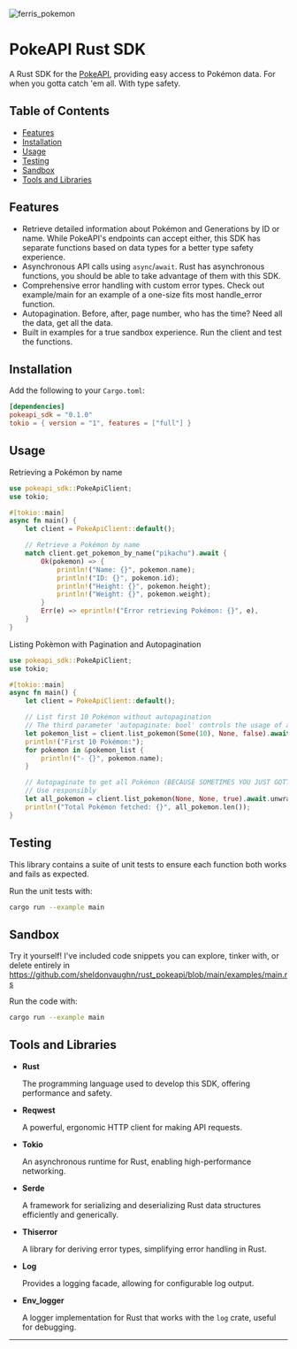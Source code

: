 ![ferris_pokemon](https://github.com/user-attachments/assets/9b99964a-2a99-4805-96df-c0b29c83f7df)
# PokeAPI Rust SDK

A Rust SDK for the [PokeAPI](https://pokeapi.co/), providing easy access to Pokémon data. For when you gotta catch 'em all. With type safety.

## Table of Contents

- [Features](#features)
- [Installation](#installation)
- [Usage](#usage)
- [Testing](#testing)
- [Sandbox](#sandbox)
- [Tools and Libraries](#tools-and-libraries)

## Features

- Retrieve detailed information about Pokémon and Generations by ID or name. While PokeAPI's endpoints can accept either, this SDK has separate functions based on data types for a better type safety experience.
- Asynchronous API calls using `async`/`await`. Rust has asynchronous functions, you should be able to take advantage of them with this SDK.
- Comprehensive error handling with custom error types. Check out example/main for an example of a one-size fits most handle_error function.
- Autopagination. Before, after, page number, who has the time? Need all the data, get all the data. 
- Built in examples for a true sandbox experience. Run the client and test the functions.

## Installation

Add the following to your `Cargo.toml`:

```toml
[dependencies]
pokeapi_sdk = "0.1.0"
tokio = { version = "1", features = ["full"] }
```

## Usage

Retrieving a Pokémon by name

```rust
use pokeapi_sdk::PokeApiClient;
use tokio;

#[tokio::main]
async fn main() {
    let client = PokeApiClient::default();

    // Retrieve a Pokémon by name
    match client.get_pokemon_by_name("pikachu").await {
        Ok(pokemon) => {
            println!("Name: {}", pokemon.name);
            println!("ID: {}", pokemon.id);
            println!("Height: {}", pokemon.height);
            println!("Weight: {}", pokemon.weight);
        }
        Err(e) => eprintln!("Error retrieving Pokémon: {}", e),
    }
}
```

Listing Pokèmon with Pagination and Autopagination

```rust
use pokeapi_sdk::PokeApiClient;
use tokio;

#[tokio::main]
async fn main() {
    let client = PokeApiClient::default();

    // List first 10 Pokémon without autopagination
    // The third parameter 'autopaginate: bool' controls the usage of autopagination
    let pokemon_list = client.list_pokemon(Some(10), None, false).await.unwrap();
    println!("First 10 Pokémon:");
    for pokemon in &pokemon_list {
        println!("- {}", pokemon.name);
    }

    // Autopaginate to get all Pokémon (BECAUSE SOMETIMES YOU JUST GOTTA CATCH 'EM ALL)
    // Use responsibly
    let all_pokemon = client.list_pokemon(None, None, true).await.unwrap();
    println!("Total Pokémon fetched: {}", all_pokemon.len());
}
```
## Testing

This library contains a suite of unit tests to ensure each function both works and fails as expected. 

Run the unit tests with:

```bash
cargo run --example main
```

## Sandbox

Try it yourself! I've included code snippets you can explore, tinker with, or delete entirely in https://github.com/sheldonvaughn/rust_pokeapi/blob/main/examples/main.rs

Run the code with:

```bash
cargo run --example main
```

## Tools and Libraries

- **Rust**
  
  The programming language used to develop this SDK, offering performance and safety.

- **Reqwest**
  
  A powerful, ergonomic HTTP client for making API requests.

- **Tokio**
  
  An asynchronous runtime for Rust, enabling high-performance networking.

- **Serde**
  
  A framework for serializing and deserializing Rust data structures efficiently and generically.

- **Thiserror**
  
  A library for deriving error types, simplifying error handling in Rust.

- **Log**
  
  Provides a logging facade, allowing for configurable log output.

- **Env_logger**
  
  A logger implementation for Rust that works with the `log` crate, useful for debugging.

---



